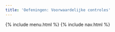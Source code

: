 ```yaml
---
title: 'Oefeningen: Voorwaardelijke controles'
---
```


{% include menu.html %}
{% include nav.html %}